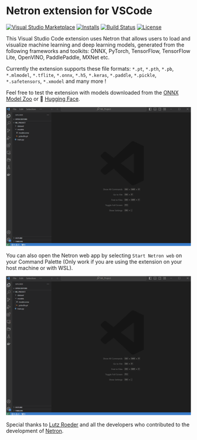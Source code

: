 # Netron extension for VSCode

[![Visual Studio Marketplace](https://img.shields.io/visual-studio-marketplace/v/vincent-templier.vscode-netron?style=for-the-badge&label=VS%20Marketplace&logo=visual-studio-code)](https://marketplace.visualstudio.com/items?itemName=vincent-templier.vscode-netron)
[![Installs](https://img.shields.io/visual-studio-marketplace/i/vincent-templier.vscode-netron?style=for-the-badge&logo=microsoft)](https://marketplace.visualstudio.com/items?itemName=vincent-templier.vscode-netron)
[![Build Status](https://img.shields.io/github/actions/workflow/status/vtemplier/vscode-netron/ci.yaml?branch=master&style=for-the-badge&logo=github)](https://github.com/vtemplier/vscode-netron/actions?query=workflow:ci)
[![License](https://img.shields.io/github/license/vtemplier/vscode-netron?style=for-the-badge)](https://github.com/vtemplier/vscode-netron/blob/master/LICENSE)

This Visual Studio Code extension uses Netron that allows users to load and visualize machine learning and deep learning models, generated from the following frameworks and toolkits: ONNX, PyTorch, TensorFlow, TensorFlow Lite, OpenVINO, PaddlePaddle, MXNet etc. 

Currently the extension supports these file formats: `*.pt`, `*.pth`, `*.pb`, `*.mlmodel`, `*.tflite`, `*.onnx`, `*.h5`, `*.keras`, `*.paddle`, `*.pickle`, `*.safetensors`, `*.xmodel` and many more !

Feel free to test the extension with models downloaded from the [ONNX Model Zoo](https://github.com/onnx/models) or 🤗 [Hugging Face](https://huggingface.co/models).


![Demo Open in Netron](./docs/readme/Open_in_Netron.gif)

You can also open the Netron web app by selecting `Start Netron web` on your Command Palette
(Only work if you are using the extension on your host machine or with WSL).

![Demo Open Web Browser](./docs/readme/Open_Web_Browser.gif)


Special thanks to [Lutz Roeder](https://github.com/lutzroeder) and all the developers who contributed to the development of [Netron](https://github.com/lutzroeder/netron).